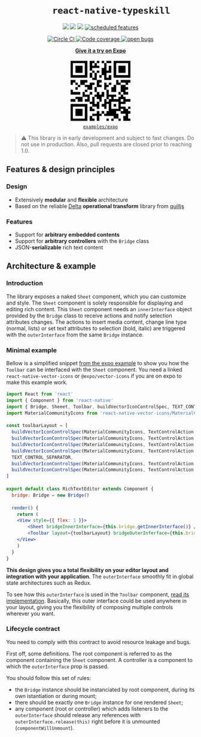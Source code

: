 <h1 align="center">
<code>
    react-native-typeskill
</code>
</h1>

<p align="center">
    <a href="https://www.npmjs.com/package/react-native-typeskill" alt="Npm Version">
        <img src="https://img.shields.io/npm/v/react-native-typeskill.svg" /></a>
    <img src="https://img.shields.io/badge/platforms-android%20|%20ios%20|%20windows-lightgrey.svg" />
    <img src="https://img.shields.io/npm/l/react-native-typeskill.svg"/>
    <a href="https://github.com/jsamr/react-native-typeskill/issues?q=is%3Aissue+is%3Aopen+label%3A%22scheduled+feature%22" >
        <img src="https://img.shields.io/github/issues-raw/jsamr/react-native-typeskill/scheduled%20feature.svg?label=scheduled%20feature&colorB=125bba" alt="scheduled features" />
    </a>
</p>
<p align="center">
    <a href="https://circleci.com/gh/jsamr/react-native-typeskill">
        <img src="https://circleci.com/gh/jsamr/react-native-typeskill.svg?style=shield" alt="Circle CI" />
    </a>
    <a href="https://codecov.io/gh/jsamr/react-native-typeskill">
        <img src="https://codecov.io/gh/jsamr/react-native-typeskill/branch/master/graph/badge.svg" alt="Code coverage">
    </a>
    <a href="https://github.com/jsamr/react-native-typeskill/issues?q=is%3Aissue+is%3Aopen+label%3Abug">
        <img src="https://img.shields.io/github/issues-raw/jsamr/react-native-typeskill/bug.svg?label=open%20bugs" alt="open bugs">
    </a>
</p>

<p align="center">
<a href="https://expo.io/@jsamr/typeskill">
    <strong>Give it a try on Expo</strong>
</a>
<br/><br/>
<a href="https://expo.io/@jsamr/typeskill">
    <img src="images/qr.png" alt="Expo QR code">
</a>
<br/>
<a href="examples/expo">
<code>examples/expo</code>
</a>
</p>

> ⚠️ This library is in early development and subject to fast changes. Do not use in production. Also, pull requests are closed prior to reaching 1.0.

## Features & design principles

### Design

- Extensively **modular** and **flexible** architecture
- Based on the reliable [Delta](https://github.com/quilljs/delta) **operational transform** library from [quilljs](https://github.com/quilljs)

### Features

- Support for **arbitrary embedded contents**
- Support for **arbitrary controllers** with the `Bridge` class
- JSON-**serializable** rich text content

## Architecture & example

### Introduction

The library exposes a naked `Sheet` component, which you can customize and style.
The `Sheet` component is solely responsible for displaying and editing rich content.
This `Sheet` component needs an `innerInterface` object provided by the `Bridge` class to receive actions and notify selection attributes changes.
The actions to insert media content, change line type (normal, lists) or set text attributes to selection (bold, italic) are triggered with the `outerInterface` from the same `Bridge` instance.

### Minimal example

Bellow is a simplified snippet [from the expo example](examples/expo/App.tsx) to show you how the `Toolbar` can be interfaced with the `Sheet` component.
You need a linked `react-native-vector-icons` or `@expo/vector-icons` if you are on expo to make this example work.

``` jsx
import React from 'react'
import { Component } from 'react-native'
import { Bridge, Sheeet, Toolbar, buildVectorIconControlSpec, TEXT_CONTROL_SEPARATOR, TextControlAction } from 'react-native-typeskill'
import MaterialCommunityIcons from 'react-native-vector-icons/MaterialCommunityIcons'

const toolbarLayout = [
  buildVectorIconControlSpec(MaterialCommunityIcons, TextControlAction.SELECT_TEXT_BOLD, 'format-bold'),
  buildVectorIconControlSpec(MaterialCommunityIcons, TextControlAction.SELECT_TEXT_ITALIC, 'format-italic'),
  buildVectorIconControlSpec(MaterialCommunityIcons, TextControlAction.SELECT_TEXT_UNDERLINE, 'format-underline'),
  buildVectorIconControlSpec(MaterialCommunityIcons, TextControlAction.SELECT_TEXT_STRIKETHROUGH, 'format-strikethrough-variant'),
  TEXT_CONTROL_SEPARATOR,
  buildVectorIconControlSpec(MaterialCommunityIcons, TextControlAction.SELECT_LINES_ORDERED_LIST, 'format-list-numbered'),
  buildVectorIconControlSpec(MaterialCommunityIcons, TextControlAction.SELECT_LINES_UNORDERED_LIST, 'format-list-bulleted')
]

export default class RichTextEditor extends Component {
  bridge: Bridge = new Bridge()

  render() {
    return (
    <View style={{ flex: 1 }}>
        <Sheet bridgeInnerInterface={this.bridge.getInnerInterface()} />
        <Toolbar layout={toolbarLayout} bridgeOuterInferface={this.bridge.getOuterInterface()} />
    </View>
    )
  }
}
```

**This design gives you a total flexibility on your editor layout and integration with your application**.
The `outerInterface` smoothly fit in global state architectures such as Redux.

To see how this `outerInterface` is used in the `Toolbar` component, [read its implementation](src/components/Toolbar.tsx). Basically, this outer interface could be used anywhere in your layout, giving you the flexibility of composing multiple controls wherever you want.

### Lifecycle contract

You need to comply with this contract to avoid resource leakage and bugs.

First off, some definitions. The root component is referred to as the component containing the `Sheet` component. A controller is a component to which the `outerInterface` prop is passed.

You should follow this set of rules:

- the `Bridge` instance should be instanciated by root component, during its own istantiation or during mount;
- there should be exactly one `Bridge` instance for one rendered `Sheet`;
- any component (root or controller) which adds listeners to the `outerInterface` should release any references with `outerInterface.release(this)` right before it is unmounted (`componentWillUnmount`).
